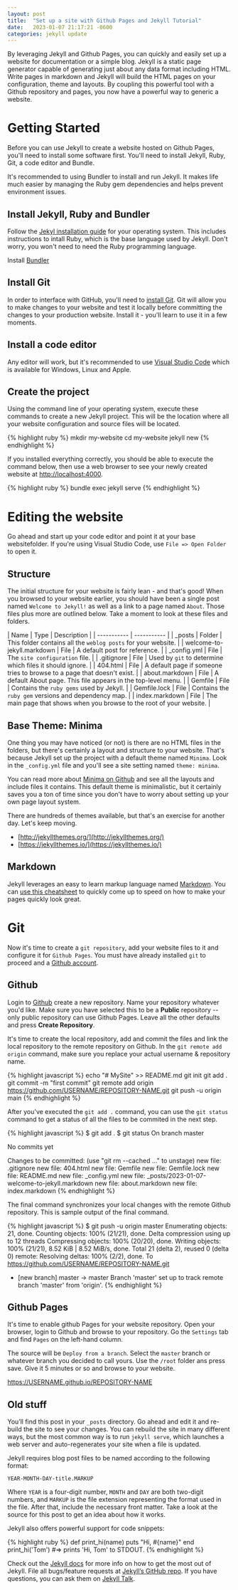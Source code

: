 ```yaml
---
layout: post
title:  "Set up a site with Github Pages and Jekyll Tutorial"
date:   2023-01-07 21:17:21 -0600
categories: jekyll update
---
```

By leveraging Jekyll and Github Pages, you can quickly and easily set up a website for documentation or a simple blog. Jekyll is a static page generator capable of generating just about any data format including HTML. Write pages in markdown and Jekyll will build the HTML pages on your configuration, theme and layouts. By coupling this powerful tool with a Github repository and pages, you now have a powerful way to generic a website.

# Getting Started
Before you can use Jekyll to create a website hosted on Github Pages, you'll need to install some software first. You'll need to install Jekyll, Ruby, Git, a code editor and Bundle. 

It's recommended to using Bundler to install and run Jekyll. It makes life much easier by managing the Ruby gem dependencies and helps prevent environment issues. 

## Install Jekyll, Ruby and Bundler
Follow the [Jekyl installation guide](https://jekyllrb.com/docs/installation/) for your operating system. This includes instructions to intall Ruby, which is the base language used by Jekyll. Don't worry, you won't need to need the Ruby programming language.

Install [Bundler](https://bundler.io/)

## Install Git
In order to interface with GitHub, you'll need to [install Git](https://git-scm.com/book/en/v2/Getting-Started-Installing-Git). Git will allow you to make changes to your website and test it locally before committing the changes to your production website. Install it - you'll learn to use it in a few moments.

## Install a code editor
Any editor will work, but it's recommended to use [Visual Studio Code](https://code.visualstudio.com/download) which is available for Windows, Linux and Apple.


## Create the project
Using the command line of your operating system, execute these commands to create a new Jekyll project. This will be the location where all your website configuration and source files will be located. 

{% highlight ruby %}
mkdir my-website
cd my-website
jekyll new
{% endhighlight %}

If you installed everything correctly, you should be able to execute the command below, then use a web browser to see your newly created website at [http://localhost:4000](http://localhost:4000).

{% highlight ruby %}
bundle exec jekyll serve
{% endhighlight %}

# Editing the website
Go ahead and start up your code editor and point it at your base websitefolder. If you're using Visual Studio Code, use `File => Open Folder` to open it. 

## Structure
The initial structure for your website is fairly lean - and that's good! When you browsed to your website earlier, you should have been a single post named `Welcome to Jekyll!` as well as a link to a page named `About`. Those files plus more are outlined below. Take a moment to look at these files and folders.

| Name | Type | Description |
| ----------- | ----------- |
| _posts | Folder | This folder contains all the `weblog posts` for your website. |
| welcome-to-jekyll.markdown | File | A default post for reference. |
| _config.yml | File | The `site configuration` file. |
| .gitignore | File | Used by `git` to determine which files it should ignore. |
| 404.html | File | A default page if someone tries to browse to a page that doesn't exist. |
| about.markdown | File | A default About page. This file appears in the top-level menu. |
| Gemfile | File | Contains the `ruby gems` used by Jekyll. |
| Gemfile.lock | File | Contains the `ruby gem` versions and dependency map. |
| index.markdown | File | The main page that shows when you browse to the root of your website. |

## Base Theme: Minima
One thing you may have noticed (or not) is there are no HTML files in the folders, but there's certainly a layout and structure to your website. That's because Jekyll set up the project with a default theme named `Minima`. Look in the `_config.yml` file and you'll see a site setting named `theme: minima`. 

You can read more about [Minima on Github](https://github.com/jekyll/minima) and see all the layouts and include files it contains. This default theme is minimalistic, but it certainly saves you a ton of time since you don't have to worry about setting up your own page layout system.

There are hundreds of themes available, but that's an exercise for another day. Let's keep moving. 
- [http://jekyllthemes.org/](http://jekyllthemes.org/)
- [https://jekyllthemes.io/](https://jekyllthemes.io/)


## Markdown
Jekyll leverages an easy to learn markup language named [Markdown](https://www.markdownguide.org/). You can [use this cheatsheet](https://www.markdownguide.org/cheat-sheet/) to quickly come up to speed on how to make your pages quickly look great.

# Git
Now it's time to create a `git repository`, add your website files to it and configure it for `Github Pages`. You must have already installed `git` to proceed and a [Github account](https://github.com/). 

## Github
Login to [Github](https://github.com/) create a new repository. Name your repository whatever you'd like. Make sure you have selected this to be a **Public** repository -- only public repository can use Github Pages. Leave all the other defaults and press **Create Repository**.

It's time to create the local repository, add and commit the files and link the local repository to the remote repository on Github. In the `git remote add origin` command, make sure you replace your actual username & repository name. 

{% highlight javascript %}
echo "# MySite" >> README.md
git init
git add .
git commit -m "first commit"
git remote add origin https://github.com/USERNAME/REPOSITORY-NAME.git
git push -u origin main
{% endhighlight %}

After you've executed the `git add .` command, you can use the `git status` command to get a status of all the files to be commited in the next step.

{% highlight javascript %}
$ git add .
$ git status
On branch master

No commits yet

Changes to be committed:
  (use "git rm --cached <file>..." to unstage)
	new file:   .gitignore
	new file:   404.html
	new file:   Gemfile
	new file:   Gemfile.lock
	new file:   README.md
	new file:   _config.yml
	new file:   _posts/2023-01-07-welcome-to-jekyll.markdown
	new file:   about.markdown
	new file:   index.markdown
{% endhighlight %}

The final command synchronizes your local changes with the remote Github repository. This is sample output of the final command.

{% highlight javascript %}
$ git push -u origin master
Enumerating objects: 21, done.
Counting objects: 100% (21/21), done.
Delta compression using up to 12 threads
Compressing objects: 100% (20/20), done.
Writing objects: 100% (21/21), 8.52 KiB | 8.52 MiB/s, done.
Total 21 (delta 2), reused 0 (delta 0)
remote: Resolving deltas: 100% (2/2), done.
To https://github.com/USERNAME/REPOSITORY-NAME.git
 * [new branch]      master -> master
Branch 'master' set up to track remote branch 'master' from 'origin'.
{% endhighlight %}

## Github Pages
It's time to enable github Pages for your website repository. Open your browser, login to Github and browse to your repository. Go the `Settings` tab and find `Pages` on the left-hand column. 

The source will be `Deploy from a branch`. Select the `master` branch or whatever branch you decided to call yours. Use the `/root` folder ans press save. Give it 5 minutes or so and browse to your website. 

https://USERNAME.github.io/REPOSITORY-NAME



## Old stuff
You’ll find this post in your `_posts` directory. Go ahead and edit it and re-build the site to see your changes. You can rebuild the site in many different ways, but the most common way is to run `jekyll serve`, which launches a web server and auto-regenerates your site when a file is updated. 

Jekyll requires blog post files to be named according to the following format:

`YEAR-MONTH-DAY-title.MARKUP`

Where `YEAR` is a four-digit number, `MONTH` and `DAY` are both two-digit numbers, and `MARKUP` is the file extension representing the format used in the file. After that, include the necessary front matter. Take a look at the source for this post to get an idea about how it works.

Jekyll also offers powerful support for code snippets:

{% highlight ruby %}
def print_hi(name)
  puts "Hi, #{name}"
end
print_hi('Tom')
#=> prints 'Hi, Tom' to STDOUT.
{% endhighlight %}

Check out the [Jekyll docs][jekyll-docs] for more info on how to get the most out of Jekyll. File all bugs/feature requests at [Jekyll’s GitHub repo][jekyll-gh]. If you have questions, you can ask them on [Jekyll Talk][jekyll-talk].

[jekyll-docs]: https://jekyllrb.com/docs/home
[jekyll-gh]:   https://github.com/jekyll/jekyll
[jekyll-talk]: https://talk.jekyllrb.com/
